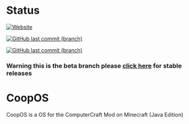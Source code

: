 # Status
[![Website](https://img.shields.io/website?down_color=critical&down_message=DOWN%21&label=CoopOS%20Pages%20for%20GitHub%20Pages&logo=github&style=for-the-badge&up_color=green&up_message=online&url=https%3A%2F%2Fcoopos.github.io%2FCoopOS%2F)](https://coopplayzz.github.io/CoopOS)


[![GitHub last commit (branch)](https://img.shields.io/github/last-commit/CoopPlayzz/CoopOS/beta?label=beta%20last%20commit&logo=github&style=for-the-badge)](https://github.com/CoopPlayzz/CoopOS)



[![GitHub last commit (branch)](https://img.shields.io/github/last-commit/CoopPlayzz/CoopOS/master?label=master%20last%20commit&logo=github&style=for-the-badge)](https://github.com/CoopPlayzz/CoopOS/tree/master)
### Warning this is the beta branch please [click here](https://github.com/CoopPlayzz/CoopOS/tree/master) for stable releases
# CoopOS
CoopOS is a OS for the ComputerCraft Mod on Minecraft (Java Edition)
